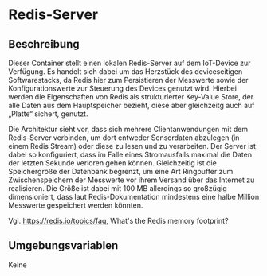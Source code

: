 Redis-Server
============

Beschreibung
------------

Dieser Container stellt einen lokalen Redis-Server auf dem IoT-Device zur Verfügung.
Es handelt sich dabei um das Herzstück des deviceseitigen Softwarestacks, da Redis
hier zum Persistieren der Messwerte sowie der Konfigurationswerte zur Steuerung des
Devices genutzt wird. Hierbei werden die Eigenschaften von Redis als strukturierter
Key-Value Store, der alle Daten aus dem Hauptspeicher bezieht, diese aber gleichzeitg
auch auf „Platte“ sichert, genutzt.

Die Architektur sieht vor, dass sich mehrere Clientanwendungen mit dem Redis-Server
verbinden, um dort entweder Sensordaten abzulegen (in einem Redis Stream) oder diese
zu lesen und zu verarbeiten. Der Server ist dabei so konfiguriert, dass im Falle eines
Stromausfalls maximal die Daten der letzten Sekunde verloren gehen können. Gleichzeitig
ist die Speichergröße der Datenbank begrenzt, um eine Art Ringpuffer zum Zwischenspeichern
der Messwerte vor ihrem Versand über das Internet zu realisieren. Die Größe ist dabei
mit 100 MB allerdings so großzügig dimensioniert, dass laut Redis-Dokumentation mindestens
eine halbe Million Messwerte gespeichert werden könnten.

Vgl. https://redis.io/topics/faq, What's the Redis memory footprint?

Umgebungsvariablen
------------------

Keine